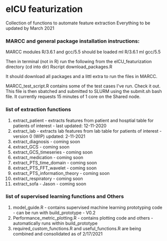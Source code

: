 # eICU featurization
Collection of functions to automate feature extraction
Everything to be updated by March 2021

### MARCC and general package installation instructions:
MARCC modules R/3.6.1 and gcc/5.5 should be loaded
ml R/3.6.1
ml gcc/5.5

Then in terminal (not in R) run the following from the eICU_featurization directory (cd into dir)
Rscript download_packages.R

It should download all packages and a littl extra to run the files in MARCC. 

MARCC_test_script.R contains some of the test cases I've run. Check it out. This file is then sbatched and submitted to SLURM using the submit.sh bash file. It currently requests 15 minutes of 1 core on the Shared node.

### list of extraction functions
<ol>
  <li>extract_patient - extracts features from patient and hosptial table for patients of interest - last updated: 12-11-2020</li>
  <li>extract_lab - extracts lab features from lab table for patients of interest - version 0 (WIP) updated: 2-11-2021</li>
  <li>extract_diagnosis - coming soon</li>
  <li>extract_GCS - coming soon</li>
  <li>extract_GCS_timeseries - coming soon</li>
  <li>extract_medication - coming soon</li>
  <li>extract_PTS_time_domain - coming soon</li>
  <li>extract_PTS_FFT_wavelet - coming soon</li>
  <li>extract_PTS_information_theory - coming soon</li>
  <li>extract_respiratory - coming soon</li>
  <li>extract_sofa - Jason - coming soon</li>
</ol>

### list of supervised learning functions and Others

<ol>
  <li>model_guide.R - contains supervised machine learning prototyping code - can be run with build_prototype - V0.2</li>
  <li>Performance_metric_plotting.R - contains plotting code and others - automatically runs within build_prototype</li>
  <li>required_custom_functions.R and useful_functions.R are being combined and consolidated as of 2/17/2021 </li>
</ol>
